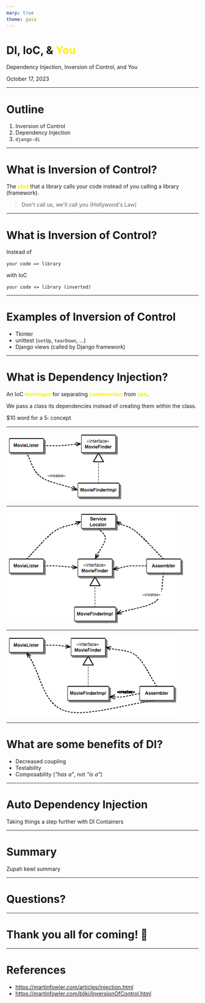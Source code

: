 ```yaml
---
marp: true
theme: gaia
---
```


<style>
    .yellow {
        color: #ffee00
    }
    strong {
        color: #ffee00
    }
    section {
        background: #111111;
        color: white;
    }
</style>

<!-- _class:
- lead
-->

<h1>DI, IoC, &<span class="yellow"> You</span></h1>

Dependency Injection, Inversion of Control, and You

October 17, 2023

---

# Outline

1. Inversion of Control
2. Dependency Injection
3. `django-di`

---

# What is Inversion of Control?

The **idea** that a library calls your code instead of you calling a library (framework).

> Don't call us, we'll call you (Hollywood's Law)

---

# What is Inversion of Control?

Instead of

```
your code => library
```

with IoC

```
your code <= library (inverted)
```

<!-- Show `ioc*.py` examples after this slide -->

---

# Examples of Inversion of Control
- Tkinter
- unittest (`setUp`, `tearDown`, ...)
- Django views (called by Django framework)

---

# What is Dependency Injection?

An IoC **technique** for separating **construction** from **use**.

We pass a class its dependencies instead of creating them within the class.

$10 word for a 5𝇍 concept

---

<!-- _class:
- lead
-->

<style scoped>
    section {
        background: white;
    }
</style>

![width:800px](resources/naive.gif)

---

<!-- _class:
- lead
-->

<style scoped>
    section {
        background: white;
    }
</style>

![width:800px](resources/locator.gif)

---

<!-- _class:
- lead
-->

<style scoped>
    section {
        background: white;
    }
</style>

![width:800px](resources/injector.gif)

---

# What are some benefits of DI?

- Decreased coupling
- Testability
- Composability (_"has a"_, not _"is a"_)

---

# Auto Dependency Injection

Taking things a step further with DI Containers

---

<!-- _class:
- lead
-->

# Summary

Zupah kewl summary

---

<!-- _class:
- lead
-->

# Questions?

---

<!-- _class:
- lead
-->

# Thank you all for coming! 👋

---

# References

- https://martinfowler.com/articles/injection.html
- https://martinfowler.com/bliki/InversionOfControl.html

